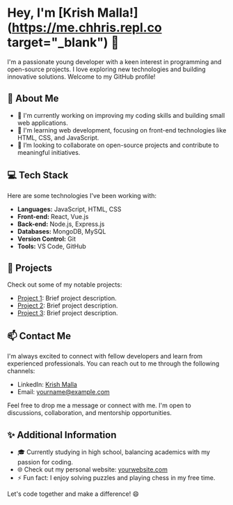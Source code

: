 # Hey, I'm [Krish Malla!](https://me.chhris.repl.co target="_blank") 👋

I'm a passionate young developer with a keen interest in programming and open-source projects. I love exploring new technologies and building innovative solutions. Welcome to my GitHub profile!

## 🌟 About Me

- 🔭 I'm currently working on improving my coding skills and building small web applications.
- 🌱 I'm learning web development, focusing on front-end technologies like HTML, CSS, and JavaScript.
- 👯 I’m looking to collaborate on open-source projects and contribute to meaningful initiatives.

## 💻 Tech Stack

Here are some technologies I've been working with:

- **Languages:** JavaScript, HTML, CSS
- **Front-end:** React, Vue.js
- **Back-end:** Node.js, Express.js
- **Databases:** MongoDB, MySQL
- **Version Control:** Git
- **Tools:** VS Code, GitHub

## 🚀 Projects

Check out some of my notable projects:

- [Project 1](https://github.com/yourusername/project1): Brief project description.
- [Project 2](https://github.com/yourusername/project2): Brief project description.
- [Project 3](https://github.com/yourusername/project3): Brief project description.

## 📫 Contact Me

I'm always excited to connect with fellow developers and learn from experienced professionals. You can reach out to me through the following channels:

- LinkedIn: [Krish Malla](https://www.linkedin.com/in/krishmalla/)
- Email: yourname@example.com

Feel free to drop me a message or connect with me. I'm open to discussions, collaboration, and mentorship opportunities.

## ✨ Additional Information

- 🎓 Currently studying in high school, balancing academics with my passion for coding.
- 🌐 Check out my personal website: [yourwebsite.com](https://yourwebsite.com)
- ⚡ Fun fact: I enjoy solving puzzles and playing chess in my free time.

Let's code together and make a difference! 😄
